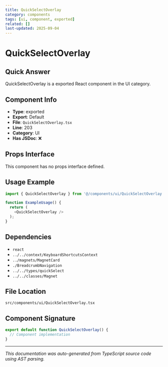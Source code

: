 ```yaml
---
title: QuickSelectOverlay
category: components
tags: [ui, component, exported]
related: []
last-updated: 2025-09-04
---
```


# QuickSelectOverlay

## Quick Answer
QuickSelectOverlay is a exported React component in the UI category.

## Component Info

- **Type**: exported
- **Export**: Default
- **File**: `QuickSelectOverlay.tsx`
- **Line**: 203
- **Category**: UI
- **Has JSDoc**: ❌

## Props Interface

This component has no props interface defined.

## Usage Example

```typescript
import { QuickSelectOverlay } from '@/components/ui/QuickSelectOverlay';

function ExampleUsage() {
  return (
    <QuickSelectOverlay />
  );
}
```

## Dependencies


- `react`
- `../../context/KeyboardShortcutsContext`
- `../magnets/MagnetCard`
- `./BreadcrumbNavigation`
- `../../types/quickSelect`
- `../../classes/Magnet`


## File Location

`src/components/ui/QuickSelectOverlay.tsx`

## Component Signature

```typescript
export default function QuickSelectOverlay() { 
  // Component implementation
}
```

---

*This documentation was auto-generated from TypeScript source code using AST parsing.*